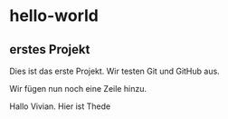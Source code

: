 # hello-world
## erstes Projekt
Dies ist das erste Projekt. 
Wir testen Git und GitHub aus.

Wir fügen nun noch eine Zeile hinzu.

Hallo Vivian.
Hier ist Thede 
